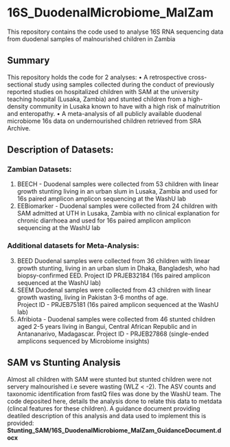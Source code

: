 # 16S_DuodenalMicrobiome_MalZam
This repository contains the code used to analyse 16S RNA sequencing data from duodenal samples of malnourished children in Zambia

## Summary
This repository holds the code for 2 analyses:
•	A retrospective cross-sectional study using samples collected during the conduct of previously reported studies on hospitalized children with SAM at the university teaching hospital (Lusaka, Zambia) and stunted children from a high-density community in Lusaka known to have with a high risk of malnutrition and enteropathy. 
•	A meta-analysis of all publicly available duodenal microbiome 16s data on undernourished children retrieved from SRA Archive.

## Description of Datasets:
### Zambian Datasets:
1. BEECH - Duodenal samples were collected from 53 children with linear growth stunting living in an urban slum in Lusaka, Zambia and used for 16s paired amplicon amplicon sequencing at the WashU lab
2. EEBiomarker - Duodenal samples were collected from 24 children with SAM admitted at UTH in Lusaka, Zambia with no clinical explanation for chronic diarrhoea and used for 16s paired amplicon amplicon sequencing at the WashU lab
### Additional datasets for Meta-Analysis:
3. BEED	Duodenal samples were collected from 36 children with linear growth stunting, living in an urban slum in Dhaka, Bangladesh, who had biopsy-confirmed EED.	      Project ID PRJEB32184	(16s paired amplicon sequenced at the WashU lab)
4. SEEM	Duodenal samples were collected from 43 children with linear growth wasting, living in Pakistan 3-6 months of age.	
    Project ID - PRJEB75181	(16s paired amplicon sequenced at the WashU lab)
5. Afribiota - Duodenal samples were collected from 46 stunted children aged 2-5 years living in Bangui, Central African Republic and in Antananarivo, Madagascar.	     Project ID - PRJEB27868	(single-ended amplicons sequenced by  Microbiome insights)

## SAM vs Stunting Analysis
Almost all children with SAM were stunted but stunted children were not servery malnourished i.e severe wasting (WLZ < -2). The ASV counts and taxonomic identification from fastQ files was done by the WashU team. The code deposited here, details the analysis done to relate this data to metdata (clincal features for these children). A guidance document providing deatiled description of this analysis and data used to implement this is provided: **Stunting_SAM/16S_DuodenalMicrobiome_MalZam_GuidanceDocument.docx**  

